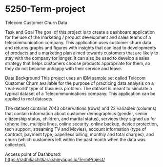# 5250-Term-project
Telecom Customer Churn Data

Task and Goal
The goal of this project is to create a dashboard application for the use of the marketing / product development and sales teams of a telecommunication company. This application uses customer churn data and returns graphs and figures with insights that can lead to developments of products and a marketing plan aimed towards customers that are likely to stay with the company for longer. It can also be used to develop a sales strategy that helps customers choose products appropriate for them, so they do not become unhappy with their service and leave.

Data Background
This project uses an IBM sample set called Telecom Customer Churn available for the purpose of practicing data analysis on a ‘real-world’ type of business problem. The dataset is meant to simulate a typical dataset of a Telecommunications company. This application can be applied to real datasets.

The dataset contains 7043 observations (rows) and 22 variables (columns) that contain information about customer demographics (gender, senior citizenship status, children, and marital status), services they signed up for (phone line, multiple lines, online security, online backup, device protection, tech support, streaming TV and Movies), account information (type of contract, payment type, paperless billing, monthly and total charges), and churn (which customers left within the past month when the data was collected).

Access point of Dashboard: https://radhikachitkara.shinyapps.io/TermProject/
